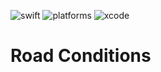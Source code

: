 ![swift](https://img.shields.io/badge/swift-5.1-blue.svg)
![platforms](https://img.shields.io/badge/platform-iOS-lightgrey.svg)
![xcode](https://img.shields.io/badge/xcode-11.3-green.svg)

# Road Conditions
